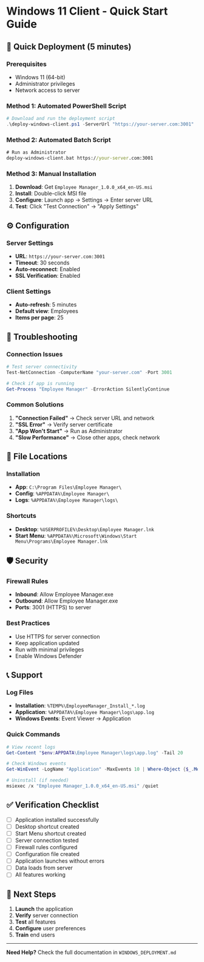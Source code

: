 # Windows 11 Client - Quick Start Guide

## 🚀 Quick Deployment (5 minutes)

### Prerequisites
- Windows 11 (64-bit)
- Administrator privileges
- Network access to server

### Method 1: Automated PowerShell Script
```powershell
# Download and run the deployment script
.\deploy-windows-client.ps1 -ServerUrl "https://your-server.com:3001"
```

### Method 2: Automated Batch Script
```cmd
# Run as Administrator
deploy-windows-client.bat https://your-server.com:3001
```

### Method 3: Manual Installation
1. **Download**: Get `Employee Manager_1.0.0_x64_en-US.msi`
2. **Install**: Double-click MSI file
3. **Configure**: Launch app → Settings → Enter server URL
4. **Test**: Click "Test Connection" → "Apply Settings"

## ⚙️ Configuration

### Server Settings
- **URL**: `https://your-server.com:3001`
- **Timeout**: 30 seconds
- **Auto-reconnect**: Enabled
- **SSL Verification**: Enabled

### Client Settings
- **Auto-refresh**: 5 minutes
- **Default view**: Employees
- **Items per page**: 25

## 🔧 Troubleshooting

### Connection Issues
```powershell
# Test server connectivity
Test-NetConnection -ComputerName "your-server.com" -Port 3001

# Check if app is running
Get-Process "Employee Manager" -ErrorAction SilentlyContinue
```

### Common Solutions
1. **"Connection Failed"** → Check server URL and network
2. **"SSL Error"** → Verify server certificate
3. **"App Won't Start"** → Run as Administrator
4. **"Slow Performance"** → Close other apps, check network

## 📁 File Locations

### Installation
- **App**: `C:\Program Files\Employee Manager\`
- **Config**: `%APPDATA%\Employee Manager\`
- **Logs**: `%APPDATA%\Employee Manager\logs\`

### Shortcuts
- **Desktop**: `%USERPROFILE%\Desktop\Employee Manager.lnk`
- **Start Menu**: `%APPDATA%\Microsoft\Windows\Start Menu\Programs\Employee Manager.lnk`

## 🛡️ Security

### Firewall Rules
- **Inbound**: Allow Employee Manager.exe
- **Outbound**: Allow Employee Manager.exe
- **Ports**: 3001 (HTTPS) to server

### Best Practices
- Use HTTPS for server connection
- Keep application updated
- Run with minimal privileges
- Enable Windows Defender

## 📞 Support

### Log Files
- **Installation**: `%TEMP%\EmployeeManager_Install_*.log`
- **Application**: `%APPDATA%\Employee Manager\logs\app.log`
- **Windows Events**: Event Viewer → Application

### Quick Commands
```powershell
# View recent logs
Get-Content "$env:APPDATA\Employee Manager\logs\app.log" -Tail 20

# Check Windows events
Get-WinEvent -LogName "Application" -MaxEvents 10 | Where-Object {$_.Message -like "*Employee Manager*"}

# Uninstall (if needed)
msiexec /x "Employee Manager_1.0.0_x64_en-US.msi" /quiet
```

## ✅ Verification Checklist

- [ ] Application installed successfully
- [ ] Desktop shortcut created
- [ ] Start Menu shortcut created
- [ ] Server connection tested
- [ ] Firewall rules configured
- [ ] Configuration file created
- [ ] Application launches without errors
- [ ] Data loads from server
- [ ] All features working

## 🎯 Next Steps

1. **Launch** the application
2. **Verify** server connection
3. **Test** all features
4. **Configure** user preferences
5. **Train** end users

---

**Need Help?** Check the full documentation in `WINDOWS_DEPLOYMENT.md`
